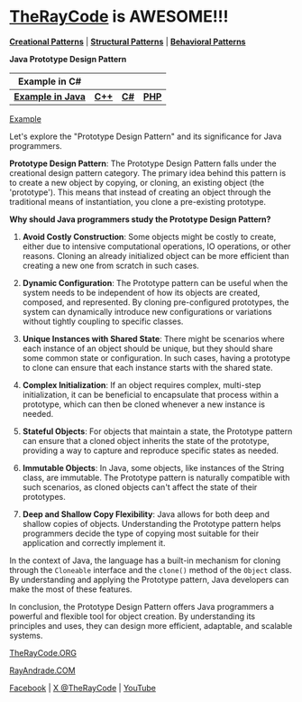 # [TheRayCode](../../../README.md) is AWESOME!!!

**[Creational Patterns](../README.md)** | **[Structural Patterns](../../Structural/README.md)** | **[Behavioral Patterns](../../Behavioral/README.md)**

**Java Prototype Design Pattern**

|Example in C#|   |   |   |
|---|---|---|---|
|  [**Example in Java**](README.md) | [**C++**](../../../CPP/Creational/Prototype/README.md) | [**C#**](../../../Csharp/Creational/Prototype/README.md) | [**PHP**](../../../PHP/Creational/Prototype/README.md) |

[Example](Show/README.md)

Let's explore the "Prototype Design Pattern" and its significance for Java programmers.

**Prototype Design Pattern**:
The Prototype Design Pattern falls under the creational design pattern category. The primary idea behind this pattern is to create a new object by copying, or cloning, an existing object (the 'prototype'). This means that instead of creating an object through the traditional means of instantiation, you clone a pre-existing prototype.

**Why should Java programmers study the Prototype Design Pattern?**

1. **Avoid Costly Construction**: Some objects might be costly to create, either due to intensive computational operations, IO operations, or other reasons. Cloning an already initialized object can be more efficient than creating a new one from scratch in such cases.

2. **Dynamic Configuration**: The Prototype pattern can be useful when the system needs to be independent of how its objects are created, composed, and represented. By cloning pre-configured prototypes, the system can dynamically introduce new configurations or variations without tightly coupling to specific classes.

3. **Unique Instances with Shared State**: There might be scenarios where each instance of an object should be unique, but they should share some common state or configuration. In such cases, having a prototype to clone can ensure that each instance starts with the shared state.

4. **Complex Initialization**: If an object requires complex, multi-step initialization, it can be beneficial to encapsulate that process within a prototype, which can then be cloned whenever a new instance is needed.

5. **Stateful Objects**: For objects that maintain a state, the Prototype pattern can ensure that a cloned object inherits the state of the prototype, providing a way to capture and reproduce specific states as needed.

6. **Immutable Objects**: In Java, some objects, like instances of the String class, are immutable. The Prototype pattern is naturally compatible with such scenarios, as cloned objects can't affect the state of their prototypes.

7. **Deep and Shallow Copy Flexibility**: Java allows for both deep and shallow copies of objects. Understanding the Prototype pattern helps programmers decide the type of copying most suitable for their application and correctly implement it.

In the context of Java, the language has a built-in mechanism for cloning through the `Cloneable` interface and the `clone()` method of the `Object` class. By understanding and applying the Prototype pattern, Java developers can make the most of these features.

In conclusion, the Prototype Design Pattern offers Java programmers a powerful and flexible tool for object creation. By understanding its principles and uses, they can design more efficient, adaptable, and scalable systems.

[TheRayCode.ORG](https://www.TheRayCode.org)  

[RayAndrade.COM](https://www.RayAndrade.com)

[Facebook](https://www.facebook.com/TheRayCode/) | [X @TheRayCode](https://www.x.com/TheRayCode/) | [YouTube](https://www.youtube.com/TheRayCode/)
